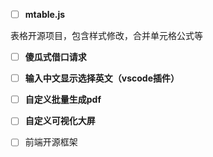 - [ ] **mtable.js** 

表格开源项目，包含样式修改，合并单元格公式等

- [ ] **傻瓜式借口请求**
- [ ] **输入中文显示选择英文（vscode插件）**
- [ ] **自定义批量生成pdf**
- [ ] **自定义可视化大屏**
- [ ] 前端开源框架































